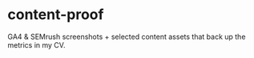 # content-proof
GA4 &amp; SEMrush screenshots + selected content assets that back up the metrics in my CV.
